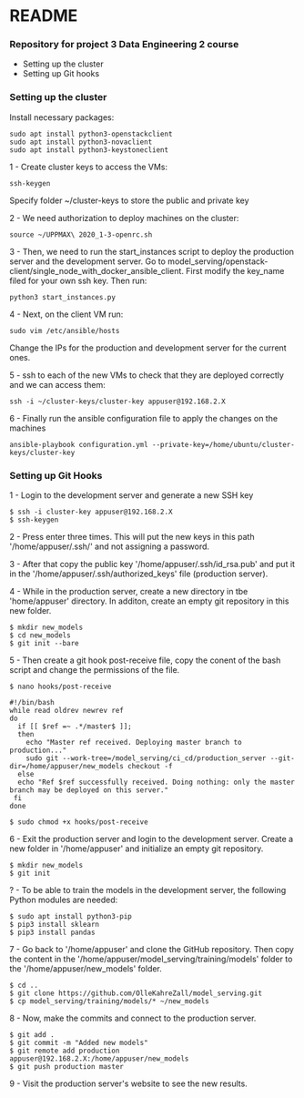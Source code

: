 # README #

### Repository for project 3 Data Engineering 2 course ###

* Setting up the cluster
* Setting up Git hooks

### Setting up the cluster ###

Install necessary packages:
```
sudo apt install python3-openstackclient
sudo apt install python3-novaclient
sudo apt install python3-keystoneclient
```

1 - Create cluster keys to access the VMs:
```
ssh-keygen
```
Specify folder ~/cluster-keys to store the public and private key

2 - We need authorization to deploy machines on the cluster:

```
source ~/UPPMAX\ 2020_1-3-openrc.sh
```

3 - Then, we need to run the start_instances script to deploy the production server and the development server.
	Go to model_serving/openstack-client/single_node_with_docker_ansible_client. First modify the key_name filed for your own ssh key. Then run:
	
```
python3 start_instances.py
```


4 - Next, on the client VM run:
```
sudo vim /etc/ansible/hosts
```
Change the IPs for the production and development server for the current ones.

5 - ssh to each of the new VMs to check that they are deployed correctly and we can access them:
```
ssh -i ~/cluster-keys/cluster-key appuser@192.168.2.X
```

6 - Finally run the ansible configuration file to apply the changes on the machines
```
ansible-playbook configuration.yml --private-key=/home/ubuntu/cluster-keys/cluster-key
```

### Setting up Git Hooks

1 - Login to the development server and generate a new SSH key
```
$ ssh -i cluster-key appuser@192.168.2.X
$ ssh-keygen
```

2 - Press enter three times. This will put the new keys in this path '/home/appuser/.ssh/' and not assigning a password.

3 - After that copy the public key '/home/appuser/.ssh/id_rsa.pub' and put it in the '/home/appuser/.ssh/authorized_keys' file (production server).

4 - While in the production server, create a new directory in tbe 'home/appuser' directory. In additon, create an empty git repository in this new folder.

```
$ mkdir new_models
$ cd new_models
$ git init --bare
```

5 - Then create a git hook post-receive file, copy the conent of the bash script and change the permissions of the file.

```
$ nano hooks/post-receive
```
```
#!/bin/bash
while read oldrev newrev ref
do
  if [[ $ref =~ .*/master$ ]];
  then
    echo "Master ref received. Deploying master branch to production..."
    sudo git --work-tree=/model_serving/ci_cd/production_server --git-dir=/home/appuser/new_models checkout -f
  else
  echo "Ref $ref successfully received. Doing nothing: only the master branch may be deployed on this server."
 fi
done
```
```
$ sudo chmod +x hooks/post-receive
```
 6 - Exit the production server and login to the development server. Create a new folder in '/home/appuser' and initialize an empty git repository.
 
 ```
 $ mkdir new_models
 $ git init 
 ```
? - To be able to train the models in the development server, the following Python modules are needed:
```
$ sudo apt install python3-pip
$ pip3 install sklearn
$ pip3 install pandas
```
7 - Go back to '/home/appuser' and clone the GitHub repository. Then copy the content in the '/home/appuser/model_serving/training/models' folder to the '/home/appuser/new_models' folder.

```
$ cd ..
$ git clone https://github.com/OlleKahreZall/model_serving.git
$ cp model_serving/training/models/* ~/new_models
```

8 - Now, make the commits and connect to the production server.

```
$ git add .
$ git commit -m "Added new models"
$ git remote add production appuser@192.168.2.X:/home/appuser/new_models
$ git push production master
```

9 - Visit the production server's website to see the new results.

